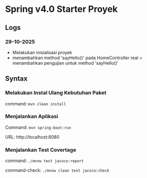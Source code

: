# Spring v4.0 Starter Proyek

## Logs

### 29-10-2025

- Melakukan inisialisasi proyek
- menambahkan method 'sayHello()' pada HomeController real
= menambahkan pengujian untuk method 'sayHello()'

## Syntax

### Melakukan Instal Ulang Kebutuhan Paket

command: `mvn clean install`

### Menjalankan Aplikasi

Command: `mvn spring-boot:run`

URL: http://localhost:8080

### Menjalankan Test Covertage

command: `./mvnw test jacoco:report`

command-check: `./mvnw clean test jacoco:check`




